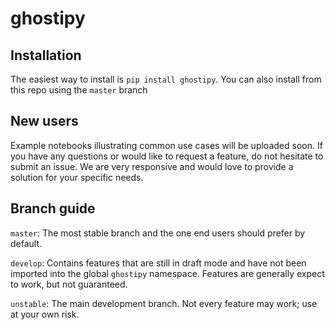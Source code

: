 # ghostipy

## Installation
The easiest way to install is ```pip install ghostipy```. You can also install from this repo
using the ```master``` branch

## New users
Example notebooks illustrating common use cases will be uploaded soon. If you have any questions or would like to request a feature, do not hesitate to submit an issue. We are very responsive and would love to provide a solution for your specific needs.

## Branch guide
```master```: The most stable branch and the one end users should prefer by default.

```develop```: Contains features that are still in draft mode and have not been imported into the global ```ghostipy``` namespace. Features are generally expect to work, but not guaranteed.

```unstable```: The main development branch. Not every feature may work; use at your own risk.
